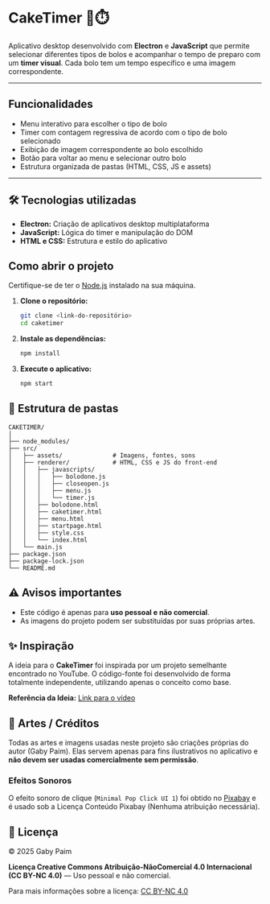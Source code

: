 # CakeTimer 🍰⏱️
Aplicativo desktop desenvolvido com **Electron** e **JavaScript** que permite selecionar diferentes tipos de bolos e acompanhar o tempo de preparo com um **timer visual**. Cada bolo tem um tempo específico e uma imagem correspondente.

---

## Funcionalidades

-   Menu interativo para escolher o tipo de bolo
-   Timer com contagem regressiva de acordo com o tipo de bolo selecionado
-   Exibição de imagem correspondente ao bolo escolhido
-   Botão para voltar ao menu e selecionar outro bolo
-   Estrutura organizada de pastas (HTML, CSS, JS e assets)

---

## 🛠️ Tecnologias utilizadas 

-   **Electron:** Criação de aplicativos desktop multiplataforma
-   **JavaScript:** Lógica do timer e manipulação do DOM
-   **HTML e CSS:** Estrutura e estilo do aplicativo

## Como abrir o projeto

Certifique-se de ter o [Node.js](https://nodejs.org/) instalado na sua máquina.

1.  **Clone o repositório:**

    ```bash
    git clone <link-do-repositório>
    cd caketimer
    ```

2.  **Instale as dependências:**

    ```bash
    npm install
    ```

3.  **Execute o aplicativo:**

    ```bash
    npm start
    ```

## 📁 Estrutura de pastas 
```
CAKETIMER/
│
├── node_modules/
├── src/
│   ├── assets/              # Imagens, fontes, sons
│   ├── renderer/            # HTML, CSS e JS do front-end
│   │   ├── javascripts/
│   │   │   ├── bolodone.js
│   │   │   ├── closeopen.js
│   │   │   ├── menu.js
│   │   │   └── timer.js
│   │   ├── bolodone.html
│   │   ├── caketimer.html
│   │   ├── menu.html
│   │   ├── startpage.html
│   │   ├── style.css
│   │   └── index.html
│   └── main.js
├── package.json
├── package-lock.json
└── README.md
```
## ⚠️ Avisos importantes

-   Este código é apenas para **uso pessoal e não comercial**.
-   As imagens do projeto podem ser substituídas por suas próprias artes.

## ✨ Inspiração

A ideia para o **CakeTimer** foi inspirada por um projeto semelhante encontrado no YouTube. O código-fonte foi desenvolvido de forma totalmente independente, utilizando apenas o conceito como base.

**Referência da Ideia:** [Link para o vídeo](https://www.youtube.com/watch?v=4TODW-IP4XM)

## 🎨 Artes / Créditos

Todas as artes e imagens usadas neste projeto são criações próprias do autor (Gaby Paim). Elas servem apenas para fins ilustrativos no aplicativo e **não devem ser usadas comercialmente sem permissão**.

### Efeitos Sonoros
O efeito sonoro de clique (`Minimal Pop Click UI 1`) foi obtido no [Pixabay](https://pixabay.com/pt/sound-effects/minimal-pop-click-ui-1-198301/) e é usado sob a Licença Conteúdo Pixabay (Nenhuma atribuição necessária).

## 📝 Licença

© 2025 Gaby Paim

**Licença Creative Commons Atribuição-NãoComercial 4.0 Internacional (CC BY-NC 4.0)** — Uso pessoal e não comercial.

Para mais informações sobre a licença: [CC BY-NC 4.0](https://creativecommons.org/licenses/by-nc/4.0/deed.pt)
